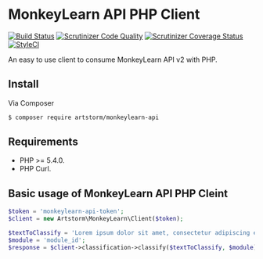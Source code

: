 # MonkeyLearn API PHP Client

[![Build Status](http://img.shields.io/travis/artstorm/monkeylearn-api-php/master.svg?style=flat-square)](https://travis-ci.org/artstorm/monkeylearn-api-php)
[![Scrutinizer Code Quality](http://img.shields.io/scrutinizer/g/artstorm/monkeylearn-api-php.svg?style=flat-square)](https://scrutinizer-ci.com/g/artstorm/monkeylearn-api-php/)
[![Scrutinizer Coverage Status](https://img.shields.io/scrutinizer/coverage/g/artstorm/monkeylearn-api-php/master.svg?style=flat-square)](https://scrutinizer-ci.com/g/artstorm/monkeylearn-api-php/code-structure)
[![StyleCI](https://styleci.io/repos/31837635/shield?style=flat-square)](https://styleci.io/repos/31837635)

An easy to use client to consume MonkeyLearn API v2 with PHP.

## Install

Via Composer

``` bash
$ composer require artstorm/monkeylearn-api
```

## Requirements

* PHP >= 5.4.0.
* PHP Curl.


## Basic usage of MonkeyLearn API PHP Cleint

``` php
$token = 'monkeylearn-api-token';
$client = new Artstorm\MonkeyLearn\Client($token);

$textToClassify = 'Lorem ipsum dolor sit amet, consectetur adipiscing elit.';
$module = 'module_id';
$response = $client->classification->classify($textToClassify, $module);
```
